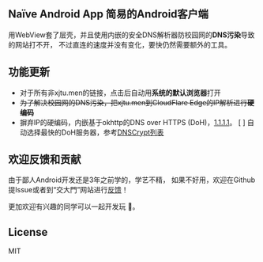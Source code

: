 ## Naïve Android App 简易的Android客户端

用WebView套了层壳，并且使用内嵌的安全DNS解析器防校园网的**DNS污染**导致的网站打不开，
不过直连的速度并没有变化，要快仍然需要额外的工具。

## 功能更新
* 对于所有非xjtu.men的链接，点击后自动用**系统的默认浏览器**打开
* ~~为了解决校园网的DNS污染，把xjtu.men到CloudFlare Edge的IP解析进行**硬编码**~~
* 摒弃IP的硬编码，内嵌基于okhttp的DNS over HTTPS (DoH)，[1.1.1.1](https://1.1.1.1/)。
[ ] 自动选择最快的DoH服务器，参考[DNSCrypt列表](https://github.com/DNSCrypt/dnscrypt-resolvers/)

## 欢迎反馈和贡献
由于鄙人Android开发还是3年之前学的，学艺不精，
如果不好用，欢迎在Github提Issue或者到“交大門”网站进行[反馈](https://xjtu.men/t/topic/1433/1)！

更加欢迎有兴趣的同学可以一起开发玩 :hugs:。

## License
MIT